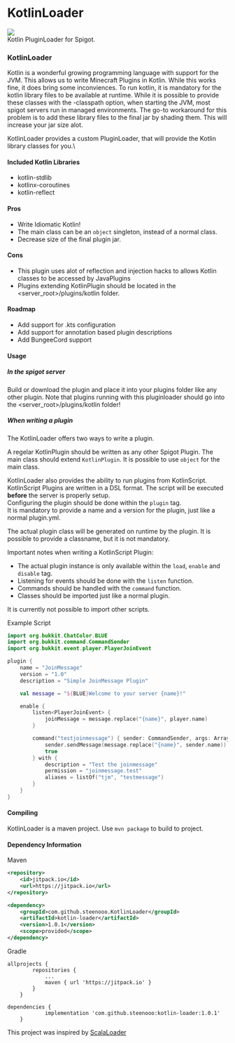 
# KotlinLoader
[![](https://jitpack.io/v/steenooo/KotlinLoader.svg)](https://jitpack.io/#steenooo/KotlinLoader)\
Kotlin PluginLoader for Spigot.


### KotlinLoader
Kotlin is a wonderful growing programming language with support for the JVM.
This allows us to write Minecraft Plugins in Kotlin.
While this works fine, it does bring some inconviences.
To run kotlin, it is mandatory for the kotlin library files to be available at runtime.
While it is possible to provide these classes with the -classpath option, when starting the JVM, most spigot servers run in managed environments.
The go-to workaround for this problem is to add these library files to the final jar by shading them. 
This will increase your jar size alot. 

KotlinLoader provides a custom PluginLoader, that will provide the Kotlin library classes for you.\
 

#### Included Kotlin Libraries
- kotlin-stdlib
- kotlinx-coroutines
- kotlin-reflect

#### Pros
- Write Idiomatic Kotlin!
- The main class can be an `object` singleton, instead of a normal class.
- Decrease size of the final plugin jar.


#### Cons
- This plugin uses alot of reflection and injection hacks to allows Kotlin classes to be accessed by JavaPlugins
- Plugins extending KotlinPlugin should be located in the <server_root>/plugins/kotlin folder.


#### Roadmap
- Add support for .kts configuration
- Add support for annotation based plugin descriptions
- Add BungeeCord support

#### Usage
##### In the spigot server
Build or download the plugin and place it into your plugins folder like any other plugin.
Note that plugins running with this pluginloader should go into the <server_root>/plugins/kotlin folder!

##### When writing a plugin
The KotlinLoader offers two ways to write a plugin. 

A regelar KotlinPlugin should be written as any other Spigot Plugin. The main class should extend `KotlinPlugin`.
It is possible to use `object` for the main class.

KotlinLoader also provides the ability to run plugins from KotlinScript. 
KotlinScript Plugins are written in a DSL format. 
The script will be executed **before** the server is properly setup.\
Configuring the plugin should be done within the `plugin` tag.\
It is mandatory to provide a name and a version for the plugin, just like a normal plugin.yml.

The actual plugin class will be generated on runtime by the plugin. It is possible to provide a classname, but it is not mandatory.

Important notes when writing a KotlinScript Plugin:
- The actual plugin instance is only available within the `load`, `enable` and `disable` tag.
- Listening for events should be done with the `listen` function.
- Commands should be handled with the `command` function.
- Classes should be imported just like a normal plugin. 

It is currently not possible to import other scripts.


Example Script
````kotlin
import org.bukkit.ChatColor.BLUE
import org.bukkit.command.CommandSender
import org.bukkit.event.player.PlayerJoinEvent

plugin {
    name = "JoinMessage"
    version = "1.0"
    description = "Simple JoinMessage Plugin"

    val message = "${BLUE}Welcome to your server {name}!"

    enable {
        listen<PlayerJoinEvent> {
            joinMessage = message.replace("{name}", player.name)
        }

        command("testjoinmessage") { sender: CommandSender, args: Array<out String> ->
            sender.sendMessage(message.replace("{name}", sender.name))
            true
        } with {
            description = "Test the joinmessage"
            permission = "joinmessage.test"
            aliases = listOf("tjm", "testmessage")
        }
    }   
}
````

#### Compiling
KotlinLoader is a maven project. 
Use `mvn package` to build to project. 


#### Dependency Information
Maven
```xml
<repository>
    <id>jitpack.io</id>
    <url>https://jitpack.io</url>
</repository>

<dependency>
    <groupId>com.github.steenooo.KotlinLoader</groupId>
    <artifactId>kotlin-loader</artifactId>
    <version>1.0.1</version>
    <scope>provided</scope>
</dependency>
```

Gradle
```
allprojects {
		repositories {
			...
			maven { url 'https://jitpack.io' }
		}
	}
  
dependencies {
	        implementation 'com.github.steenooo:kotlin-loader:1.0.1'
	}
```




This project was inspired by [ScalaLoader](https://github.com/Jannyboy11/ScalaPluginLoader)
